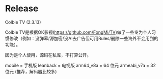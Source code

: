 # Release

Colbie TV (2.3.13)

Colbie TV是根据OK影视(https://github.com/FongMi/TV)做了一些专为个人习惯修改（例如：没弹幕/源加密/没AI去广告但可用Rules/删除一些海外不会用到的功能）。

因为是个人使用，源码在私库，不打算公开。

mobile = 手机版
leanback = 电视版
arm64_v8a = 64 位元
armeabi_v7a = 32 位元 (推荐，解码器比较多)